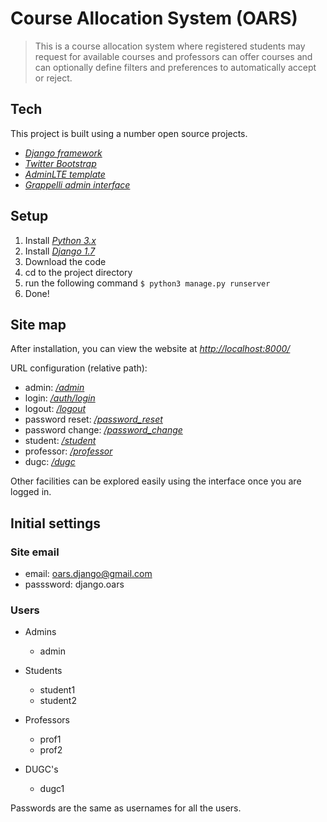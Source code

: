 # Course Allocation System (OARS)

>This is a course allocation system where registered students may request for available courses and 
>professors can offer courses and can optionally define filters and preferences to automatically accept or reject.

## Tech
This project is built using a number open source projects.

- [*Django framework*](https://www.djangoproject.com/)
- [*Twitter Bootstrap*](http://getbootstrap.com/)
- [*AdminLTE template*](http://almsaeedstudio.com/AdminLTE/)
- [*Grappelli admin interface*](http://grappelliproject.com/)

## Setup

1. Install [*Python 3.x*](https://www.python.org/downloads/)
2. Install [*Django 1.7*](https://docs.djangoproject.com/en/1.7/intro/install/)
3. Download the code
4. cd to the project directory
5. run the following command  ```$ python3 manage.py runserver```
6. Done!

## Site map

After installation, you can view the website at [*http://localhost:8000/*](http://localhost:8000/)

URL configuration (relative path):

- admin: [*/admin*](http://localhost:8000/admin/)
- login: [*/auth/login*](http://localhost:8000/login/)
- logout: [*/logout*](http://localhost:8000/logout/)
- password reset: [*/password_reset*](http://localhost:8000/password_reset/)
- password change: [*/password_change*](http://localhost:8000/password_change/)
- student: [*/student*](http://localhost:8000/student/)
- professor: [*/professor*](http://localhost:8000/professor/)
- dugc: [*/dugc*](http://localhost:8000/dugc/)

Other facilities can be explored easily using the interface once you are logged in.

## Initial settings

### Site email

- email: oars.django@gmail.com
- passsword: django.oars

### Users

- Admins
    - admin

- Students
    - student1
    - student2

- Professors
    - prof1
    - prof2

- DUGC's
    - dugc1

Passwords are the same as usernames for all the users.
